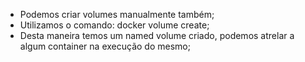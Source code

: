 * Podemos criar volumes manualmente também;
* Utilizamos o comando: docker volume create;
* Desta maneira temos um named volume criado, podemos atrelar a algum container na execução do mesmo;